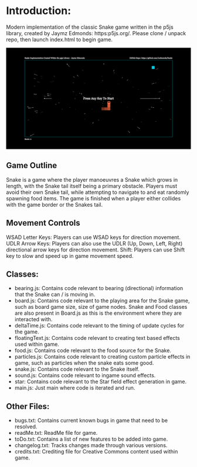 # Introduction:
Modern implementation of the classic Snake game written in the p5js library, created by Jaymz Edmonds: https:p5js.org/. Please clone / unpack repo, then launch index.html to begin game.

![Alt text](./assets/cover_image.jpg?raw=true "Space Snake.js")

## Game Outline
Snake is a game where the player manoeuvres a Snake which grows in length, with the Snake tail itself being a primary obstacle. Players must avoid their own Snake tail, while attempting to navigate to and eat randomly spawning food items. The game is finished when a player either collides with the game border or the Snakes tail.


## Movement Controls
WSAD Letter Keys: Players can use WSAD keys for direction movement.
UDLR Arrow Keys: Players can also use the UDLR (Up, Down, Left, Right) directional arrow keys for direction movement.
Shift: Players can use Shift key to slow and speed up in game movement speed.


## Classes:
- bearing.js: Contains code relevant to bearing (directional) information that the Snake can / is moving in.
- board.js: Contains code relevant to the playing area for the Snake game, such as board game size, size of game nodes. Snake and Food classes are also present in Board.js as this is the environment where they are interacted with.
- deltaTime.js: Contains code relevant to the timing of update cycles for the game.
- floatingText.js: Contains code relevant to creating text based effects used within game.
- food.js: Contains code relevant to the food source for the Snake.
- particles.js: Contains code relevant to creating custom particle effects in game, such as particles when the snake eats some good.
- snake.js: Contains code relevant to the Snake itself.
- sound.js: Contains code relevant to ingame sound effects.
- star: Contains code relevant to the Star field effect generation in game.
- main.js: Just main where code is iterated and run.


## Other Files:
- bugs.txt: Contains current known bugs in game that need to be resolved.
- readMe.txt: ReadMe file for game.
- toDo.txt: Contains a list of new features to be added into game.
- changelog.txt: Tracks changes made through various versions.
- credits.txt: Crediting file for Creative Commons content used within game.